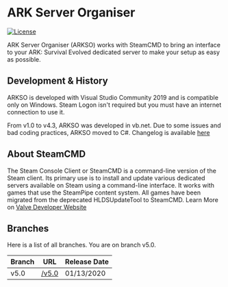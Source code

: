 # ARK Server Organiser
[![License](https://img.shields.io/github/license/CrackyStudio/arkso.svg)](https://github.com/CrackyStudio/arkso)

ARK Server Organiser (ARKSO) works with SteamCMD to bring an interface to your ARK: Survival Evolved dedicated server to make your setup as easy as possible.

## Development & History
ARKSO is developed with Visual Studio Community 2019 and is compatible only on Windows.
Steam Logon isn't required but you must have an internet connection to use it.

From v1.0 to v4.3, ARKSO was developed in vb.net. Due to some issues and bad coding practices, ARKSO moved to C#.
Changelog is available [here][changelog]

## About SteamCMD
The Steam Console Client or SteamCMD is a command-line version of the Steam client. Its primary use is to install and update various dedicated servers available on Steam using a command-line interface. It works with games that use the SteamPipe content system. All games have been migrated from the deprecated HLDSUpdateTool to SteamCMD. 
Learn More on [Valve Developer Website][VDW]

## Branches
Here is a list of all branches. You are on branch v5.0.

| Branch | URL | Release Date |
| ------ | ------ | ------ |
| v5.0 | [/v5.0][v5.0] | 01/13/2020 |

[v5.0]: <https://github.com/CrackyStudio/arkso/tree/v5.0>
[VDW]: <https://developer.valvesoftware.com/wiki/SteamCMD>
[changelog]: <https://github.com/CrackyStudio/arkso/blob/v5.0/Docs/Changelog.md>